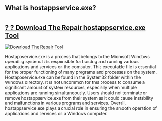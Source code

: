 ## What is hostappservice.exe?

# <h2><a href="https://exedetect.com/download.php?hostappservice.exe">? ? Download The Repair hostappservice.exe Tool</a></h2>

[![Download The Repair Tool](https://exedetect.com/download-button.jpg)](https://exedetect.com/download.php?hostappservice.exe)

Hostappservice.exe is a process that belongs to the Microsoft Windows operating system. It is responsible for hosting and running various applications and services on the computer. This executable file is essential for the proper functioning of many programs and processes on the system. Hostappservice.exe can be found in the System32 folder within the Windows directory. It is not uncommon for this process to consume a significant amount of system resources, especially when multiple applications are running simultaneously. Users should not terminate or remove hostappservice.exe from their system as it could cause instability and malfunctions in various programs and services. Overall, hostappservice.exe plays a crucial role in ensuring the smooth operation of applications and services on a Windows computer.